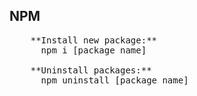 ## NPM
   <pre>
   	**Install new package:** 
	  npm i [package name]
	
	**Uninstall packages:** 
	  npm uninstall [package name]
   <pre />
